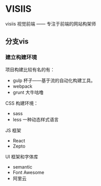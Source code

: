 # VISIIS
visiis 视觉前端 —— 专注于前端的网站构架师

## 分支vis

### 建立构建环境

项目构建比较有名的有：

* gulp 杯子——基于流的自动化构建工具。
* webpack
* grunt 大牛咕噜

CSS 构建环境：

* sass
* less 一种动态样式语言

JS 框架

* React
* Zepto

UI 框架和字体库

* semantic
* Font Awesome 
* 阿里云

